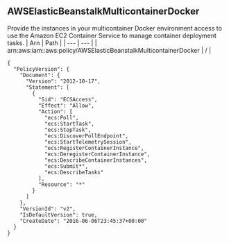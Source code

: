 
## AWSElasticBeanstalkMulticontainerDocker
Provide the instances in your multicontainer Docker environment access to use the Amazon EC2 Container Service to manage container deployment tasks. 
| Arn | Path |
| --- | --- |
| arn:aws:iam::aws:policy/AWSElasticBeanstalkMulticontainerDocker | / |
```
{
  "PolicyVersion": {
    "Document": {
      "Version": "2012-10-17",
      "Statement": [
        {
          "Sid": "ECSAccess",
          "Effect": "Allow",
          "Action": [
            "ecs:Poll",
            "ecs:StartTask",
            "ecs:StopTask",
            "ecs:DiscoverPollEndpoint",
            "ecs:StartTelemetrySession",
            "ecs:RegisterContainerInstance",
            "ecs:DeregisterContainerInstance",
            "ecs:DescribeContainerInstances",
            "ecs:Submit*",
            "ecs:DescribeTasks"
          ],
          "Resource": "*"
        }
      ]
    },
    "VersionId": "v2",
    "IsDefaultVersion": true,
    "CreateDate": "2016-06-06T23:45:37+00:00"
  }
}
```
